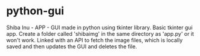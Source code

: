 # python-gui

Shiba Inu - APP - GUI made in python using tkinter library.
Basic tkinter gui app. Create a folder called 'shibaimg' in the same directory as 'app.py' or it won't work.
Linked with an API to fetch the image files, which is locally saved and then updates the GUI and deletes the file.
